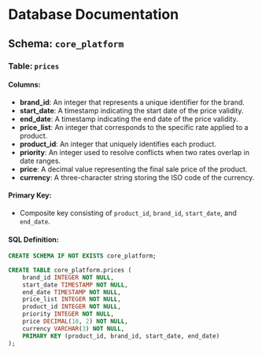 # Database Documentation

## Schema: `core_platform`

### Table: `prices`
#### Columns:
- **brand_id**: An integer that represents a unique identifier for the brand.
- **start_date**: A timestamp indicating the start date of the price validity.
- **end_date**: A timestamp indicating the end date of the price validity.
- **price_list**: An integer that corresponds to the specific rate applied to a product.
- **product_id**: An integer that uniquely identifies each product.
- **priority**: An integer used to resolve conflicts when two rates overlap in date ranges.
- **price**: A decimal value representing the final sale price of the product.
- **currency**: A three-character string storing the ISO code of the currency.

#### Primary Key:
- Composite key consisting of `product_id`, `brand_id`, `start_date`, and `end_date`.

#### SQL Definition:
```sql
CREATE SCHEMA IF NOT EXISTS core_platform;

CREATE TABLE core_platform.prices (
    brand_id INTEGER NOT NULL,
    start_date TIMESTAMP NOT NULL,
    end_date TIMESTAMP NOT NULL,
    price_list INTEGER NOT NULL,
    product_id INTEGER NOT NULL,
    priority INTEGER NOT NULL,
    price DECIMAL(10, 2) NOT NULL,
    currency VARCHAR(3) NOT NULL,
    PRIMARY KEY (product_id, brand_id, start_date, end_date)
);